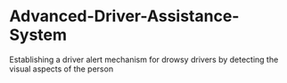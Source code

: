 # Advanced-Driver-Assistance-System
Establishing a driver alert mechanism for drowsy drivers by detecting the visual aspects of the person
